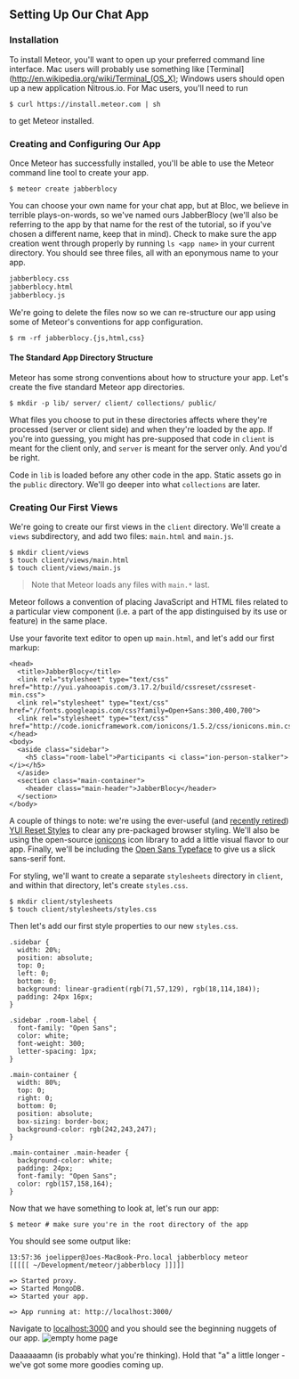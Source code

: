 ## Setting Up Our Chat App

### Installation

To install Meteor, you'll want to open up your preferred command line interface. Mac users will probably use something like [Terminal](http://en.wikipedia.org/wiki/Terminal_(OS_X); Windows users should open up a new application Nitrous.io. For Mac users, you'll need to run

```bash(Terminal)
$ curl https://install.meteor.com | sh
```
to get Meteor installed.

### Creating and Configuring Our App

Once Meteor has successfully installed, you'll be able to use the Meteor command line tool to create your app.

```bash(Terminal)
$ meteor create jabberblocy
```

You can choose your own name for your chat app, but at Bloc, we believe in terrible plays-on-words, so we've named ours JabberBlocy (we'll also be referring to the app by that name for the rest of the tutorial, so if you've chosen a different name, keep that in mind). Check to make sure the app creation went through properly by running `ls <app name>` in your current directory. You should see three files, all with an eponymous name to your app.

```bash
jabberblocy.css
jabberblocy.html
jabberblocy.js
```

We're going to delete the files now so we can re-structure our app using some of Meteor's conventions for app configuration.

```bash(Terminal)
$ rm -rf jabberblocy.{js,html,css}
```

#### The Standard App Directory Structure

Meteor has some strong conventions about how to structure your app. Let's create the five standard Meteor app directories.
```bash(Terminal)
$ mkdir -p lib/ server/ client/ collections/ public/
```

What files you choose to put in these directories affects where they're processed (server or client side) and when they're loaded by the app. If you're into guessing, you might has pre-supposed that code in `client` is meant for the client only, and `server` is meant for the server only. And you'd be right.

Code in `lib` is loaded before any other code in the app. Static assets go in the `public` directory. We'll go deeper into what `collections` are later.

### Creating Our First Views

We're going to create our first views in the `client` directory. We'll create a `views` subdirectory, and add two files: `main.html` and `main.js`.

```bash(Terminal)
$ mkdir client/views
$ touch client/views/main.html
$ touch client/views/main.js
```
> Note that Meteor loads any files with `main.*` last.

Meteor follows a convention of placing JavaScript and HTML files related to a particular view component (i.e. a part of the app distinguised by its use or feature) in the same place.

Use your favorite text editor to open up `main.html`, and let's add our first markup:

```html(client/views/main.html)
<head>
  <title>JabberBlocy</title>
  <link rel="stylesheet" type="text/css" href="http://yui.yahooapis.com/3.17.2/build/cssreset/cssreset-min.css">
  <link rel="stylesheet" type="text/css" href="//fonts.googleapis.com/css?family=Open+Sans:300,400,700">
  <link rel="stylesheet" type="text/css" href="http://code.ionicframework.com/ionicons/1.5.2/css/ionicons.min.css">
</head>
<body>
  <aside class="sidebar">
    <h5 class="room-label">Participants <i class="ion-person-stalker"></i></h5>
  </aside>
  <section class="main-container">
    <header class="main-header">JabberBlocy</header>
  </section>
</body>
```

A couple of things to note: we're using the ever-useful (and [recently retired](http://yahooeng.tumblr.com/post/96098168666/important-announcement-regarding-yui)) [YUI Reset Styles](http://yuilibrary.com/yui/docs/cssreset/) to clear any pre-packaged browser styling. We'll also be using the open-source [ionicons](http://ionicons.com/) icon library to add a little visual flavor to our app. Finally, we'll be including the [Open Sans Typeface](https://www.google.com/fonts/specimen/Open+Sans) to give us a slick sans-serif font.

For styling, we'll want to create a separate `stylesheets` directory in `client`, and within that directory, let's create `styles.css`.
```bash(Terminal)
$ mkdir client/stylesheets
$ touch client/stylesheets/styles.css
```

Then let's add our first style properties to our new `styles.css`.
```css(client/stylesheets/styles.css)
.sidebar {
  width: 20%;
  position: absolute;
  top: 0;
  left: 0;
  bottom: 0;
  background: linear-gradient(rgb(71,57,129), rgb(18,114,184));
  padding: 24px 16px;
}

.sidebar .room-label {
  font-family: "Open Sans";
  color: white;
  font-weight: 300;
  letter-spacing: 1px;
}

.main-container {
  width: 80%;
  top: 0;
  right: 0;
  bottom: 0;
  position: absolute;
  box-sizing: border-box;
  background-color: rgb(242,243,247);
}

.main-container .main-header {
  background-color: white;
  padding: 24px;
  font-family: "Open Sans";
  color: rgb(157,158,164);
}
```

Now that we have something to look at, let's run our app:

```bash(Terminal)
$ meteor # make sure you're in the root directory of the app
```

You should see some output like:
```
13:57:36 joelipper@Joes-MacBook-Pro.local jabberblocy meteor
[[[[[ ~/Development/meteor/jabberblocy ]]]]]

=> Started proxy.
=> Started MongoDB.
=> Started your app.

=> App running at: http://localhost:3000/
```

Navigate to [localhost:3000](http://localhost:3000/) and you should see the beginning nuggets of our app.
![empty home page](https://dl.dropboxusercontent.com/u/10788831/Meteor%20Chat%20Assets/beginning_home_page.png)

Daaaaaamn (is probably what you're thinking). Hold that "a" a little longer - we've got some more goodies coming up.
